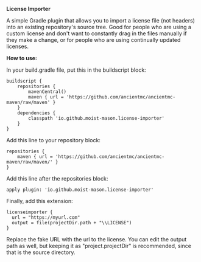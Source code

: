 **License Importer**

A simple Gradle plugin that allows you to import a license file (not headers) into an existing repository's source tree.
Good for people who are using a custom license and don't want to constantly drag in the files manually if they make a change,
or for people who are using continually updated licenses.

**How to use:**

In your build.gradle file, put this in the buildscript block:

```
buildscript {
    repositories {
        mavenCentral()
        maven { url = 'https://github.com/ancientmc/ancientmc-maven/raw/maven' }
    }
    dependencies {
        classpath 'io.github.moist-mason.license-importer'
    }
}
```

Add this line to your repository block:

```
repositories {
    maven { url = 'https://github.com/ancientmc/ancientmc-maven/raw/maven/' }
}
```

Add this line after the repositories block:

```
apply plugin: 'io.github.moist-mason.license-importer'
```

Finally, add this extension:

```
licenseimporter {
  url = "https://myurl.com"
  output = file(projectDir.path + "\\LICENSE")
}
```

Replace the fake URL with the url to the license. You can edit the output path as well, but keeping it as "project.projectDir"
is recommended, since that is the source directory.